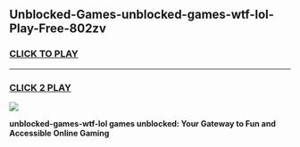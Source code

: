 
## Unblocked-Games-unblocked-games-wtf-lol-Play-Free-802zv
<h3>
<a href="https://clearcache.space/e2bc6b?title=unblocked-games-wtf-lol&ref=21A">CLICK TO PLAY</a></h3>
<hr>

<h3>
<a href="https://clearcache.space/e2bc6b?title=unblocked-games-wtf-lol&ref=21A">CLICK 2 PLAY</a>
  
</h3>

<a href="https://clearcache.space/e2bc6b?title=unblocked-games-wtf-lol&ref=21A"><img src="https://clearcache.store/games.png"></a>


**unblocked-games-wtf-lol games unblocked: Your Gateway to Fun and Accessible Online Gaming**

